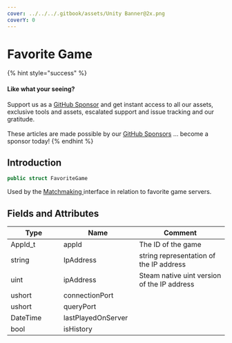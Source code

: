 ```yaml
---
cover: ../../../.gitbook/assets/Unity Banner@2x.png
coverY: 0
---
```


# Favorite Game

{% hint style="success" %}
#### Like what your seeing?

Support us as a [GitHub Sponsor](../../../become-a-sponsor/) and get instant access to all our assets, exclusive tools and assets, escalated support and issue tracking and our gratitude.\
\
These articles are made possible by our [GitHub Sponsors](../../../become-a-sponsor/) ... become a sponsor today!
{% endhint %}

## Introduction

```csharp
public struct FavoriteGame
```

Used by the [Matchmaking ](../api/matchmaking.client.md)interface in relation to favorite game servers.

## Fields and Attributes

<table><thead><tr><th width="187.56643368118847">Type</th><th width="183.36921690104845">Name</th><th width="375.82373346952215">Comment</th></tr></thead><tbody><tr><td>AppId_t</td><td>appId</td><td>The ID of the game</td></tr><tr><td>string</td><td>IpAddress</td><td>string representation of the IP address</td></tr><tr><td>uint</td><td>ipAddress</td><td>Steam native uint version of the IP address</td></tr><tr><td>ushort</td><td>connectionPort</td><td></td></tr><tr><td>ushort</td><td>queryPort</td><td></td></tr><tr><td>DateTime</td><td>lastPlayedOnServer</td><td></td></tr><tr><td>bool</td><td>isHistory</td><td></td></tr></tbody></table>

